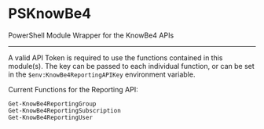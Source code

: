 # PSKnowBe4
PowerShell Module Wrapper for the KnowBe4 APIs

---

A valid API Token is required to use the functions contained in this module(s).  The key can be passed to each individual function, or can be set in the `$env:KnowBe4ReportingAPIKey` environment variable.

Current Functions for the Reporting API:

```
Get-KnowBe4ReportingGroup
Get-KnowBe4ReportingSubscription
Get-KnowBe4ReportingUser
```
